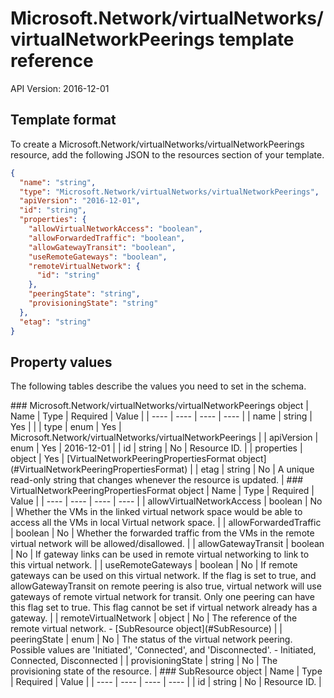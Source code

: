 # Microsoft.Network/virtualNetworks/virtualNetworkPeerings template reference
API Version: 2016-12-01
## Template format

To create a Microsoft.Network/virtualNetworks/virtualNetworkPeerings resource, add the following JSON to the resources section of your template.

```json
{
  "name": "string",
  "type": "Microsoft.Network/virtualNetworks/virtualNetworkPeerings",
  "apiVersion": "2016-12-01",
  "id": "string",
  "properties": {
    "allowVirtualNetworkAccess": "boolean",
    "allowForwardedTraffic": "boolean",
    "allowGatewayTransit": "boolean",
    "useRemoteGateways": "boolean",
    "remoteVirtualNetwork": {
      "id": "string"
    },
    "peeringState": "string",
    "provisioningState": "string"
  },
  "etag": "string"
}
```
## Property values

The following tables describe the values you need to set in the schema.

<a id="Microsoft.Network/virtualNetworks/virtualNetworkPeerings" />
### Microsoft.Network/virtualNetworks/virtualNetworkPeerings object
|  Name | Type | Required | Value |
|  ---- | ---- | ---- | ---- |
|  name | string | Yes |  |
|  type | enum | Yes | Microsoft.Network/virtualNetworks/virtualNetworkPeerings |
|  apiVersion | enum | Yes | 2016-12-01 |
|  id | string | No | Resource ID. |
|  properties | object | Yes | [VirtualNetworkPeeringPropertiesFormat object](#VirtualNetworkPeeringPropertiesFormat) |
|  etag | string | No | A unique read-only string that changes whenever the resource is updated. |


<a id="VirtualNetworkPeeringPropertiesFormat" />
### VirtualNetworkPeeringPropertiesFormat object
|  Name | Type | Required | Value |
|  ---- | ---- | ---- | ---- |
|  allowVirtualNetworkAccess | boolean | No | Whether the VMs in the linked virtual network space would be able to access all the VMs in local Virtual network space. |
|  allowForwardedTraffic | boolean | No | Whether the forwarded traffic from the VMs in the remote virtual network will be allowed/disallowed. |
|  allowGatewayTransit | boolean | No | If gateway links can be used in remote virtual networking to link to this virtual network. |
|  useRemoteGateways | boolean | No | If remote gateways can be used on this virtual network. If the flag is set to true, and allowGatewayTransit on remote peering is also true, virtual network will use gateways of remote virtual network for transit. Only one peering can have this flag set to true. This flag cannot be set if virtual network already has a gateway. |
|  remoteVirtualNetwork | object | No | The reference of the remote virtual network. - [SubResource object](#SubResource) |
|  peeringState | enum | No | The status of the virtual network peering. Possible values are 'Initiated', 'Connected', and 'Disconnected'. - Initiated, Connected, Disconnected |
|  provisioningState | string | No | The provisioning state of the resource. |


<a id="SubResource" />
### SubResource object
|  Name | Type | Required | Value |
|  ---- | ---- | ---- | ---- |
|  id | string | No | Resource ID. |

